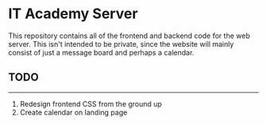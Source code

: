 # IT Academy Server
This repository contains all of the frontend and backend code for the web server. This isn't intended to be private, since the website will mainly consist of just a message board and perhaps a calendar.

## TODO
---
1. Redesign frontend CSS from the ground up
2. Create calendar on landing page